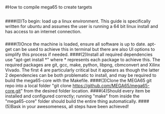 #How to compile mega65 to create targets
##
####(0)To begin: load up a linux environment. This guide is specifically written for ubuntu and assumes the user is running a 64 bit linux install and has access to an internet connection.
#####
####(1)Once the machine is loaded, ensure all software is up to date. apt-get can be used to achieve this in terminal but there are also UI options to simplify this process if needed.
####(2)Install all required dependencies use "apt-get install *" where * represents each package to achieve this. The required packages are git, gcc, make, python, libpng, cbmconvert and Xilinx Vivado. The first 4 are particularly critical but it appears as though the latter 2 dependencies can be both problematic to install, and may be required to build the mega65-core with the Makefile.
####(3)Clone the MEGA65 git repo into a local folder "git clone https://github.com/MEGA65/mega65-core.git" from the desired folder location.
####(4)Should every item be installed and configured correctly; running "make" from inside the "mega65-core" folder should build the entire thing automatically.
####(5)Bask in your awesomeness, all steps have been achieved!
